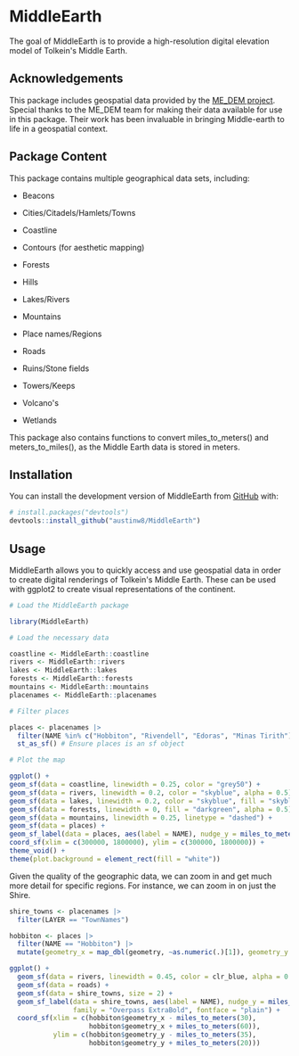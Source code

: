# MiddleEarth

<!-- badges: start -->

<!-- badges: end -->

The goal of MiddleEarth is to provide a high-resolution digital elevation model of Tolkein's Middle Earth.

## Acknowledgements

This package includes geospatial data provided by the [ME_DEM project](https://github.com/jvangeld/ME-GIS). Special thanks to the ME_DEM team for making their data available for use in this package. Their work has been invaluable in bringing Middle-earth to life in a geospatial context.

## Package Content

This package contains multiple geographical data sets, including:

-   Beacons

-   Cities/Citadels/Hamlets/Towns

-   Coastline

-   Contours (for aesthetic mapping)

-   Forests

-   Hills

-   Lakes/Rivers

-   Mountains

-   Place names/Regions

-   Roads

-   Ruins/Stone fields

-   Towers/Keeps

-   Volcano's

-   Wetlands

This package also contains functions to convert miles_to_meters() and meters_to_miles(), as the Middle Earth data is stored in meters.

## Installation

You can install the development version of MiddleEarth from [GitHub](https://github.com/) with:

``` r
# install.packages("devtools")
devtools::install_github("austinw8/MiddleEarth")
```

## Usage

MiddleEarth allows you to quickly access and use geospatial data in order to create digital renderings of Tolkein's Middle Earth. These can be used with ggplot2 to create visual representations of the continent.

``` r
# Load the MiddleEarth package

library(MiddleEarth)

# Load the necessary data

coastline <- MiddleEarth::coastline 
rivers <- MiddleEarth::rivers 
lakes <- MiddleEarth::lakes 
forests <- MiddleEarth::forests 
mountains <- MiddleEarth::mountains 
placenames <- MiddleEarth::placenames

# Filter places

places <- placenames |> 
  filter(NAME %in% c("Hobbiton", "Rivendell", "Edoras", "Minas Tirith")) |>  
  st_as_sf() # Ensure places is an sf object

# Plot the map

ggplot() + 
geom_sf(data = coastline, linewidth = 0.25, color = "grey50") + 
geom_sf(data = rivers, linewidth = 0.2, color = "skyblue", alpha = 0.5) + 
geom_sf(data = lakes, linewidth = 0.2, color = "skyblue", fill = "skyblue") + 
geom_sf(data = forests, linewidth = 0, fill = "darkgreen", alpha = 0.5) + 
geom_sf(data = mountains, linewidth = 0.25, linetype = "dashed") + 
geom_sf(data = places) + 
geom_sf_label(data = places, aes(label = NAME), nudge_y = miles_to_meters(40)) + 
coord_sf(xlim = c(300000, 1800000), ylim = c(300000, 1800000)) + 
theme_void() + 
theme(plot.background = element_rect(fill = "white"))
```

Given the quality of the geographic data, we can zoom in and get much more detail for specific regions. For instance, we can zoom in on just the Shire.

``` r
shire_towns <- placenames |>  
  filter(LAYER == "TownNames")

hobbiton <- places |> 
  filter(NAME == "Hobbiton") |> 
  mutate(geometry_x = map_dbl(geometry, ~as.numeric(.)[1]), geometry_y = map_dbl(geometry, ~as.numeric(.)[2]))

ggplot() +
  geom_sf(data = rivers, linewidth = 0.45, color = clr_blue, alpha = 0.5) +
  geom_sf(data = roads) +
  geom_sf(data = shire_towns, size = 2) +
  geom_sf_label(data = shire_towns, aes(label = NAME), nudge_y = miles_to_meters(3),
                family = "Overpass ExtraBold", fontface = "plain") +
  coord_sf(xlim = c(hobbiton$geometry_x - miles_to_meters(30), 
                    hobbiton$geometry_x + miles_to_meters(60)),
           ylim = c(hobbiton$geometry_y - miles_to_meters(35), 
                    hobbiton$geometry_y + miles_to_meters(20)))
```
